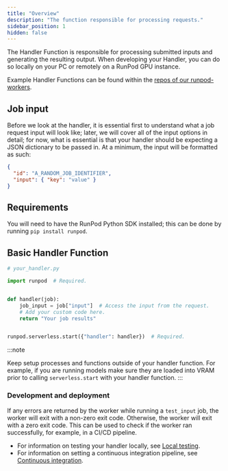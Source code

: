 ```yaml
---
title: "Overview"
description: "The function responsible for processing requests."
sidebar_position: 1
hidden: false
---
```


The Handler Function is responsible for processing submitted inputs and generating the resulting output. When developing your Handler, you can do so locally on your PC or remotely on a RunPod GPU instance.

Example Handler Functions can be found within the [repos of our runpod-workers](https://github.com/orgs/runpod-workers/repositories).

## Job input

Before we look at the handler, it is essential first to understand what a job request input will look like; later, we will cover all of the input options in detail; for now, what is essential is that your handler should be expecting a JSON dictionary to be passed in. At a minimum, the input will be formatted as such:

```json
{
  "id": "A_RANDOM_JOB_IDENTIFIER",
  "input": { "key": "value" }
}
```

## Requirements

You will need to have the RunPod Python SDK installed; this can be done by running `pip install runpod`.

## Basic Handler Function

```python
# your_handler.py

import runpod  # Required.


def handler(job):
    job_input = job["input"]  # Access the input from the request.
    # Add your custom code here.
    return "Your job results"


runpod.serverless.start({"handler": handler})  # Required.
```

:::note

Keep setup processes and functions outside of your handler function. For example, if you are running models make sure they are loaded into VRAM prior to calling `serverless.start` with your handler function.
:::


### Development and deployment

If any errors are returned by the worker while running a `test_input` job, the worker will exit with a non-zero exit code.
Otherwise, the worker will exit with a zero exit code.
This can be used to check if the worker ran successfully, for example, in a CI/CD pipeline.

- For information on testing your handler locally, see [Local testing](/serverless/workers/development/local-testing).
- For information on setting a continuous integration pipeline, see [Continuous integration](/serverless/workers/deploy/ci).
